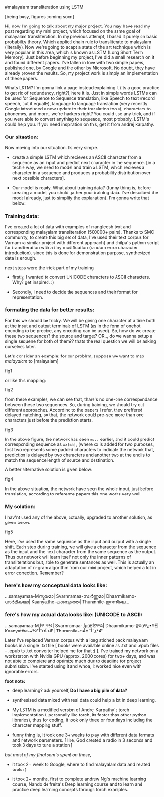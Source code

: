 #malayalam transliteration using LSTM

[being busy, figures coming soon]

Hi, now I'm going to talk about my major project. You may have read my post regarding my mini project, which focused on the same goal of malayalam transliteration. In my previous attempt, I based it purely on basic probability theory. Which applied chain rule to transliterate to malayalam (literally). Now we're going to adapt a state of the art technique which is very popular in this area, which is known as LSTM (Long Short Term Memory). Just before beginning my project, I've did a small research on it and found different papers. I've fallen in love with two simple papers, published one, by Google and the other by Microsoft. No doubt, they have already proven the results. So, my project work is simply an implementation of these papers.

Whats LSTM? I'm gonna link a page instead explaining it (its a good practice to get rid of redundancy, right?), here it is. Just in simple words LSTMs can be used for Sequence to Sequence translation, like Speech to text (record speech, cut it equally), language to language translation (very recently Google introduced a new update to their translation tools), characters to phonemes, and more.. we're hackers right? You could use any trick, and if you were able to convert anything to sequence, most probably, LSTM's could help you. If you need inspiration on this, get it from andrej karpathy. 

### Our situation:
Now moving into our situation. Its very simple.

- create a simple LSTM which recieves an ASCII character from a sequence as an input and predict next character in the sequence. [in a techie way, we need to model and train a LSTM, which recieves a character in a sequence and produces a probability distribution over next possible characters].

- Our model is ready. What about training data? (funny thing is, before creating a model, you shuld gather your training data. I've described the model already, just to simplify the explanation). I'm gonna write that below: 

### Training data:
I've created a lot of data with examples of mangleesh text and corresponding malayalam transliteration (500000+ pairs). Thanks to SMC community, to create this big set of data, I've used their text corpus for Varnam (a similar project with different approach) and shilpa's python script for transliteration with a tiny modification (random error character introduction). since this is done for demonstration purpose, synthesized data is enough.

next steps were the trick part of my training:

- firstly, I wanted to convert UNICODE characters to ASCII characters. Why? get inspired. :)

- Secondly, I need to decide the sequences and their format for representation.

### formating the data for better results:
For this we should be tricky. We will be giving one character at a time both at the input and output terminals of LSTM (as in the form of onehot encoding to be precice, any encoding can be used). So, how do we create these two sequences? the source and target? OR.., do we wanna setup a single sequene for both of them?? thats the real question we will be asking ourselves later.

Let's consider an example:
for our problrm, suppose we want to map *malayalam* to [malayalam] 

fig1

or like this mapping:

fig2

from these examples, we can see that, thare's no one-one correspondance between these two sequences. So, during training, we should try out different approaches. According to the papers I refer, they preffered delayed matching, so that, the network  could pre-see more than one characters just before the prediction starts.

fig3

In the above figure, the network has seen `ma..` earlier, and it could predict corresponding sequence as `xx[ma]`, (where xx is added for two purposes, first two represents some padded characters to indicate the network that, prediction is delayed by two characters and another two at the end is to match the sequence length of source and destination.

A better alternative solution is given below:

fig4

In the above situation, the network have seen the whole input, just before translation, according to reference papers this one works very well.

### My solution:
I hav'nt used any of the above, actually, upgraded to another solution, as given below.

fig5

Here, I've used the same sequence as the input and output with a single shift. Each step during training, we will give a character from the sequence as the input and the next character from the same sequence as the output. Thus our network will learn itself not only the inner patterns of transliterations but, able to generate sentances as well. This is actually an adaptation of n-gram algorithm from our mini project, which helped a lot in error correction. Remember?

### here's how my conceptual data looks like:
...samayamaa-Mസ്മയമാ|
Svarnnamaa-സ്വർണ്ണമാ|
Dhaarmikamo-ധാർമികമോ|
Kaanyatthe-കാണ്യത്തെ|
Thurannile-തുറന്നിലെ...

### fere's how my actual data looks like: (UNICODE to ASCII)
...samayamaa-M¸Í®¯®¾|
Svarnnamaa-¸Íµü£Í£®¾|
Dhaarmikamo-§¾ü®¿•®Ë|
Kaanyatthe-•¾£Í¯¤Í¤Æ|
Thurannile-¤Á±¨Í¨¿²Æ...

Later I've replaced Varnam corpus with a long stiched pack malayalam books in a single .txt file [ books were available online as .txt and .epub files - .epub to .txt converter helped me for that :) ]. I've trained my network on a workstation with Nvidia GPU (approx. 2000 cores) for two+ days, and was not able to complete and optimize much due to deadline for project submission. I've started using it and whoa, it worked nice even with ignorable errors.

**foot note:** 

- deep learning? ask yourself, **Do I have a big pile of data?**

- synthesised data mixed with real data could help a lot in deep learning.

- My LSTM is a modified version of Andrej Karpathy's torch implementation (I personally like torch, its faster than other python libraries), thus for coding, it took only three or four days including the character mapping stuff.

- funny thing is, It took one 3+ weeks to play with different data formats and network parameters. [ like, God created a radio in 3 seconds and took 3 days to tune a station ]

*but most of my final sem's spent on these,*

- it took 2+ week to Google, where to find malayalam data and related tools :(

- it took 2+ months, first to complete andrew Ng's machine learning course, Nando de freita's Deep learning course and to learn and practice deep learning  concepts through torch examples.